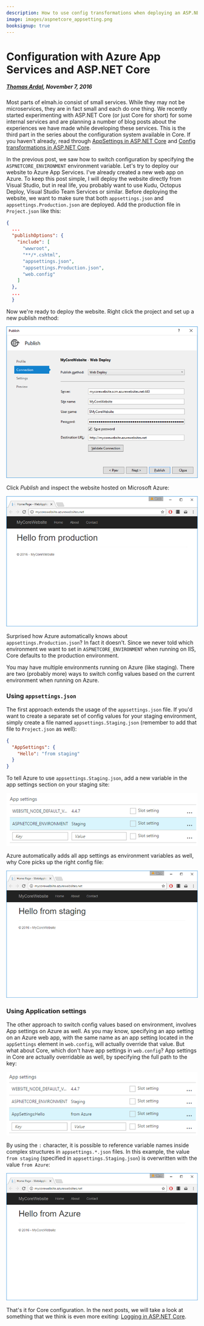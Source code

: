 ```yaml
---
description: How to use config transformations when deploying an ASP.NET Core website to Microsoft Azure using either a JSON file or Azure application settings.
image: images/aspnetcore_appsetting.png
booksignup: true
---
```


# Configuration with Azure App Services and ASP.NET Core

##### [Thomas Ardal](http://elmah.io/about/), November 7, 2016

Most parts of elmah.io consist of small services. While they may not be microservices, they are in fact small and each do one thing. We recently started experimenting with ASP.NET Core (or just Core for short) for some internal services and are planning a number of blog posts about the experiences we have made while developing these services. This is the third part in the series about the configuration system available in Core. If you haven't already, read through [AppSettings in ASP.NET Core](appsettings-in-aspnetcore.md) and [Config transformations in ASP.NET Core](config-transformations-in-aspnetcore.md).

In the previous post, we saw how to switch configuration by specifying the `ASPNETCORE_ENVIRONMENT` environment variable. Let's try to deploy our website to Azure App Services. I've already created a new web app on Azure. To keep this post simple, I will deploy the website directly from Visual Studio, but in real life, you probably want to use Kudu, Octopus Deploy, Visual Studio Team Services or similar. Before deploying the website, we want to make sure that both `appsettings.json` and `appsettings.Production.json` are deployed. Add the production file in `Project.json` like this:

```json
{
  ...
  "publishOptions": {
    "include": [
      "wwwroot",
      "**/*.cshtml",
      "appsettings.json",
      "appsettings.Production.json",
      "web.config"
    ]
  },
  ...
  }
```

Now we're ready to deploy the website. Right click the project and set up a new publish method:

![Publish profile for ASP.NET Core](images/aspnetcore_publish.png)

Click _Publish_ and inspect the website hosted on Microsoft Azure:

![ASP.NET Core hosted on Azure](images/aspnetcore_websiteonazure.png)

Surprised how Azure automatically knows about `appsettings.Production.json`? In fact it doesn't. Since we never told which environment we want to set in `ASPNETCORE_ENVIRONMENT` when running on IIS, Core defaults to the production environment.

You may have multiple environments running on Azure (like staging). There are two (probably more) ways to switch config values based on the current environment when running on Azure.

### Using `appsettings.json`

The first approach extends the usage of the `appsettings.json` file. If you'd want to create a separate set of config values for your staging environment, simply create a file named `appsettings.Staging.json` (remember to add that file to `Project.json` as well):

```json
{
  "AppSettings": {
    "Hello": "from staging"
  }
}
```

To tell Azure to use `appsettings.Staging.json`, add a new variable in the app settings section on your staging site:

![Specifying the Staging variable on Azure](images/aspnetcore_azure.png)

Azure automatically adds all app settings as environment variables as well, why Core picks up the right config file:

![ASP.NET Core on staging](images/aspnetcore_staging.png)

### Using Application settings

The other approach to switch config values based on environment, involves App settings on Azure as well. As you may know, specifying an app setting on an Azure web app, with the same name as an app setting located in the `appSettings` element in `web.config`, will actually override that value. But what about Core, which don't have app settings in `web.config`? App settings in Core are actually overridable as well, by specifying the full path to the key:

![Override app setting on Azure](images/aspnetcore_overrideappsettings.png)

By using the `:` character, it is possible to reference variable names inside complex structures in `appsettings.*.json` files. In this example, the value `from staging` (specified in `appsettings.Staging.json`) is overwritten with the value `from Azure`:

![ASP.NET Core website with overwritten value](images/aspnetcore_appsetting.png)

That's it for Core configuration. In the next posts, we will take a look at something that we think is even more exiting: [Logging in ASP.NET Core](/aspnetcore-logging-tutorial.md).